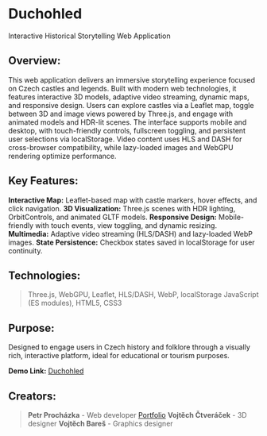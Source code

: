 # Duchohled
Interactive Historical Storytelling Web Application

## Overview: 
This web application delivers an immersive storytelling experience focused on Czech castles and legends. Built with modern web technologies, it features interactive 3D models, adaptive video streaming, dynamic maps, and responsive design. Users can explore castles via a Leaflet map, toggle between 3D and image views powered by Three.js, and engage with animated models and HDR-lit scenes. The interface supports mobile and desktop, with touch-friendly controls, fullscreen toggling, and persistent user selections via localStorage. Video content uses HLS and DASH for cross-browser compatibility, while lazy-loaded images and WebGPU rendering optimize performance.

## Key Features:
**Interactive Map:** Leaflet-based map with castle markers, hover effects, and click navigation.
**3D Visualization:** Three.js scenes with HDR lighting, OrbitControls, and animated GLTF models.
**Responsive Design:** Mobile-friendly with touch events, view toggling, and dynamic resizing.
**Multimedia:** Adaptive video streaming (HLS/DASH) and lazy-loaded WebP images.
**State Persistence:** Checkbox states saved in localStorage for user continuity.

## Technologies:
> Three.js, WebGPU, Leaflet, HLS/DASH, WebP, localStorage
> JavaScript (ES modules), HTML5, CSS3

## Purpose: 
Designed to engage users in Czech history and folklore through a visually rich, interactive platform, ideal for educational or tourism purposes.

**Demo Link:** [Duchohled](https://prochazkap.soskolin.eu/duchohled)

## Creators:
> **Petr Procházka** - Web developer [Portfolio](https://prochazkap.soskolin.eu)
> **Vojtěch Čtveráček** - 3D designer
> **Vojtěch Bareš** - Graphics designer
